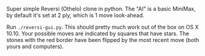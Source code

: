 Super simple Reversi (Othelo) clone in python. The "AI" is a basic MiniMax, by default it's set at 2 ply, which is 1 move look-ahead.

Run `./reversi-gui.py`. This should pretty much work out of the box on OS X 10.10. Your possible moves are indicated by squares that have stars. The stones with the red border have been flipped by the most recent move (both yours and computers).